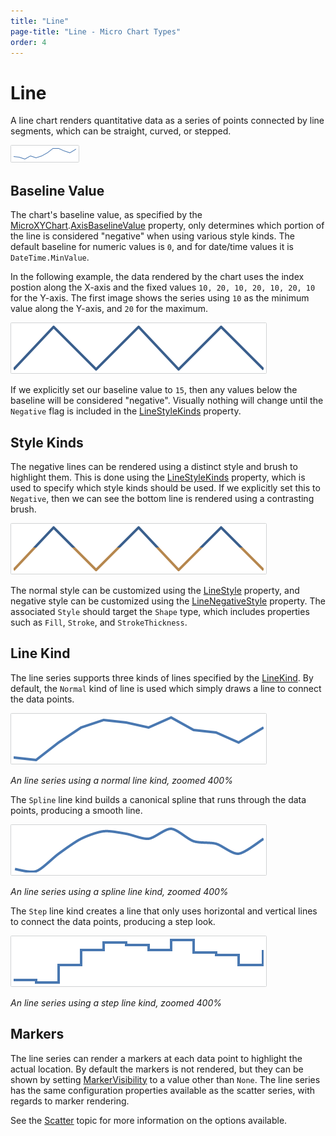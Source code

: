```yaml
---
title: "Line"
page-title: "Line - Micro Chart Types"
order: 4
---
```

# Line

A line chart renders quantitative data as a series of points connected by line segments, which can be straight, curved, or stepped.

![Screenshot](../images/micro-line-series.png)

## Baseline Value

The chart's baseline value, as specified by the [MicroXYChart](xref:@ActiproUIRoot.Controls.MicroCharts.MicroXYChart).[AxisBaselineValue](xref:@ActiproUIRoot.Controls.MicroCharts.MicroXYChart.AxisBaselineValue) property, only determines which portion of the line is considered "negative" when using various style kinds.  The default baseline for numeric values is `0`, and for date/time values it is `DateTime.MinValue`.

In the following example, the data rendered by the chart uses the index postion along the X-axis and the fixed values `10, 20, 10, 20, 10, 20, 10` for the Y-axis.  The first image shows the series using `10` as the minimum value along the Y-axis, and `20` for the maximum.

![Screenshot](../images/micro-line-series-style1.png)

If we explicitly set our baseline value to `15`, then any values below the baseline will be considered "negative".  Visually nothing will change until the `Negative` flag is included in the [LineStyleKinds](xref:@ActiproUIRoot.Controls.MicroCharts.Primitives.MicroLineSeriesBase.LineStyleKinds) property.

## Style Kinds

The negative lines can be rendered using a distinct style and brush to highlight them.  This is done using the [LineStyleKinds](xref:@ActiproUIRoot.Controls.MicroCharts.Primitives.MicroLineSeriesBase.LineStyleKinds) property, which is used to specify which style kinds should be used.  If we explicitly set this to `Negative`, then we can see the bottom line is rendered using a contrasting brush.

![Screenshot](../images/micro-line-series-style2.png)

The normal style can be customized using the [LineStyle](xref:@ActiproUIRoot.Controls.MicroCharts.Primitives.MicroLineSeriesBase.LineStyle) property, and negative style can be customized using the [LineNegativeStyle](xref:@ActiproUIRoot.Controls.MicroCharts.Primitives.MicroLineSeriesBase.LineNegativeStyle) property.  The associated `Style` should target the `Shape` type, which includes properties such as `Fill`, `Stroke`, and `StrokeThickness`.

## Line Kind

The line series supports three kinds of lines specified by the [LineKind](xref:@ActiproUIRoot.Controls.MicroCharts.Primitives.MicroLineSeriesBase.LineKind).  By default, the `Normal` kind of line is used which simply draws a line to connect the data points.

![Screenshot](../images/micro-line-series-line-kind-normal.png)

*An line series using a normal line kind, zoomed 400%*

The `Spline` line kind builds a canonical spline that runs through the data points, producing a smooth line.

![Screenshot](../images/micro-line-series-line-kind-spline.png)

*An line series using a spline line kind, zoomed 400%*

The `Step` line kind creates a line that only uses horizontal and vertical lines to connect the data points, producing a step look.

![Screenshot](../images/micro-line-series-line-kind-step.png)

*An line series using a step line kind, zoomed 400%*

## Markers

The line series can render a markers at each data point to highlight the actual location.  By default the markers is not rendered, but they can be shown by setting [MarkerVisibility](xref:@ActiproUIRoot.Controls.MicroCharts.Primitives.MicroLineSeriesBase.MarkerVisibility) to a value other than `None`.  The line series has the same configuration properties available as the scatter series, with regards to marker rendering.

See the [Scatter](scatter.md) topic for more information on the options available.
